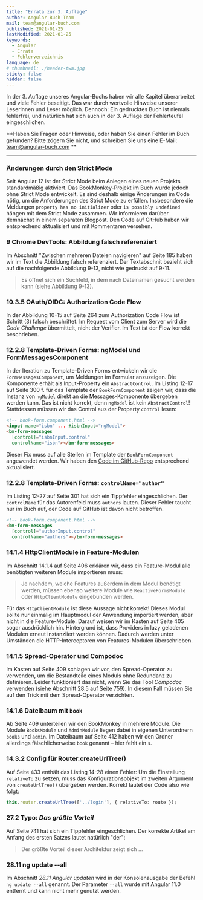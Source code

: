 ```yaml
---
title: "Errata zur 3. Auflage"
author: Angular Buch Team
mail: team@angular-buch.com
published: 2021-01-25
lastModified: 2021-01-25
keywords:
  - Angular
  - Errata
  - Fehlerverzeichnis
language: de
# thumbnail: ./header-twa.jpg
sticky: false
hidden: false
---
```


In der 3. Auflage unseres Angular-Buchs haben wir alle Kapitel überarbeitet und viele Fehler beseitigt.
Das war durch wertvolle Hinweise unserer Leserinnen und Leser möglich. Dennoch: Ein gedrucktes Buch ist niemals fehlerfrei, und natürlich hat sich auch in der 3. Auflage der Fehlerteufel eingeschlichen.

**Haben Sie Fragen oder Hinweise, oder haben Sie einen Fehler im Buch gefunden?
Bitte zögern Sie nicht, und schreiben Sie uns eine E-Mail: team@angular-buch.com **

------

### Änderungen durch den Strict Mode

Seit Angular 12 ist der Strict Mode beim Anlegen eines neuen Projekts standardmäßig aktiviert.
Das BookMonkey-Projekt im Buch wurde jedoch ohne Strict Mode entwickelt.
Es sind deshalb einige Änderungen im Code nötig, um die Anforderungen des Strict Mode zu erfüllen.
Insbesondere die Meldungen `property has no initializer` oder `is possibly undefined` hängen mit dem Strict Mode zusammen.
Wir informieren darüber demnächst in einem separaten Blogpost.
Den Code auf GitHub haben wir entsprechend aktualisiert und mit Kommentaren versehen.

### 9 Chrome DevTools: Abbildung falsch referenziert

Im Abschnitt "Zwischen mehreren Dateien navigieren" auf Seite 185 haben wir im Text die Abbildung falsch referenziert.
Der Textabschnit bezieht sich auf die nachfolgende Abbildung 9-13, nicht wie gedruckt auf 9-11.

> Es öffnet sich ein Suchfeld, in dem nach Dateinamen gesucht werden kann (siehe Abbildung 9-13).


### 10.3.5 OAuth/OIDC: Authorization Code Flow

In der Abbildung 10-15 auf Seite 264 zum Authorization Code Flow ist Schritt (3) falsch beschriftet.
Im Request vom Client zum Server wird die *Code Challenge* übermittelt, nicht der Verifier.
Im Text ist der Flow korrekt beschrieben.

### 12.2.8 Template-Driven Forms: ngModel und FormMessagesComponent

In der Iteration zu Template-Driven Forms entwickeln wir die `FormMessagesComponent`, um Meldungen im Formular anzuzeigen.
Die Komponente erhält als Input-Property ein `AbstractControl`.
Im Listing 12-17 auf Seite 300 f. für das Template der `BookFormComponent` zeigen wir, dass die Instanz von `ngModel` direkt an die Messages-Komponente übergeben werden kann. Das ist nicht korrekt, denn `ngModel` ist kein `AbstractControl`! Stattdessen müssen wir das Control aus der Property `control` lesen:

```html
<!-- book-form.component.html -->
<input name="isbn" ... #isbnInput="ngModel">
<bm-form-messages
  [control]="isbnInput.control"
  controlName="isbn"></bm-form-messages>
```

Dieser Fix muss auf alle Stellen im Template der `BookFormComponent` angewendet werden. Wir haben den [Code im GitHub-Repo](https://github.com/book-monkey4/iteration-4-template-driven-forms/blob/master/src/app/book-form/book-form.component.html#L11-L18) entsprechend aktualisiert.

### 12.2.8 Template-Driven Forms: `controlName="author"`

Im Listing 12-27 auf Seite 301 hat sich ein Tippfehler eingeschlichen.
Der `controlName` für das Autorenfeld muss `authors` lauten. Dieser Fehler taucht nur im Buch auf, der Code auf GitHub ist davon nicht betroffen.

```html
<!-- book-form.component.html -->
<bm-form-messages
  [control]="authorInput.control"
  controlName="authors"></bm-form-messages>
```

### 14.1.4 HttpClientModule in Feature-Modulen

Im Abschnitt 14.1.4 auf Seite 406 erklären wir, dass ein Feature-Modul alle benötigten weiteren Module importieren muss:
> Je nachdem, welche Features außerdem in dem Modul benötigt werden, müssen ebenso weitere Module wie `ReactiveFormsModule` oder `HttpClientModule` eingebunden werden.

Für das `HttpClientModule` ist diese Aussage nicht korrekt! Dieses Modul sollte nur einmalig im Hauptmodul der Anwendung importiert werden, aber nicht in die Feature-Module. Darauf weisen wir im Kasten auf Seite 405 sogar ausdrücklich hin.
Hintergrund ist, dass Providers in lazy geladenen Modulen erneut instanziiert werden können. Dadurch werden unter Umständen die HTTP-Interceptoren von Features-Modulen überschrieben.

### 14.1.5 Spread-Operator und Compodoc

Im Kasten auf Seite 409 schlagen wir vor, den Spread-Operator zu verwenden, um die Bestandteile eines Moduls ohne Redundanz zu definieren.
Leider funktioniert das nicht, wenn Sie das Tool *Compodoc* verwenden (siehe Abschnitt 28.5 auf Seite 759). In diesem Fall müssen Sie auf den Trick mit dem Spread-Operator verzichten.

### 14.1.6 Dateibaum mit `book`

Ab Seite 409 unterteilen wir den BookMonkey in mehrere Module.
Die Module `BooksModule` und `AdminModule` liegen dabei in eigenen Unterordnern `books` und `admin`.
Im Dateibaum auf Seite 412 haben wir den Ordner allerdings fälschlicherweise `book` genannt – hier fehlt ein `s`.

### 14.3.2 Config für Router.createUrlTree()

Auf Seite 433 enthält das Listing 14-28 einen Fehler:
Um die Einstellung `relativeTo` zu setzen, muss das Konfigurationsobjekt im zweiten Argument von `createUrlTree()` übergeben werden.
Korrekt lautet der Code also wie folgt:

```ts
this.router.createUrlTree(['../login'], { relativeTo: route });
```

### 27.2 Typo: *Das größte Vorteil*

Auf Seite 741 hat sich ein Tippfehler eingeschlichen. Der korrekte Artikel am Anfang des ersten Satzes lautet natürlich "der":
> Der größte Vorteil dieser Architektur zeigt sich …


### 28.11 ng update --all

Im Abschnitt *28.11 Angular updaten* wird in der Konsolenausgabe der Befehl `ng update --all` genannt.
Der Parameter `--all` wurde mit Angular 11.0 entfernt und kann nicht mehr genutzt werden.





